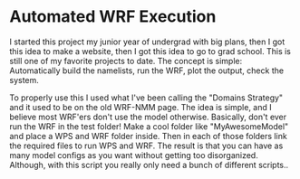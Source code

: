 # Automated WRF Execution

I started this project my junior year of undergrad with big plans, then I got this idea to make a website, then I got this idea to go to grad school. This is still one of my favorite projects to date. The concept is simple: Automatically build the namelists, run the WRF, plot the output, check the system.

To properly use this I used what I've been calling the "Domains Strategy" and it used to be on the old WRF-NMM page. The idea is simple, and I believe most WRF'ers don't use the model otherwise. Basically, don't ever run the WRF in the test folder! Make a cool folder like "MyAwesomeModel" and place a WPS and WRF folder inside. Then in each of those folders link the required files to run WPS and WRF. The result is that you can have as many model configs as you want without getting too disorganized. Although, with this script you really only need a bunch of different scripts..
